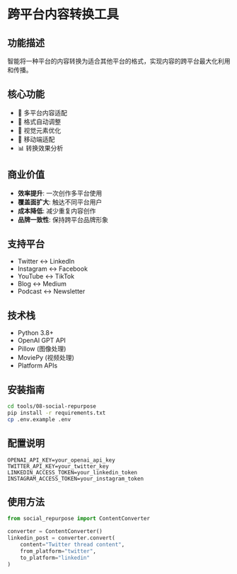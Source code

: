 # 跨平台内容转换工具

## 功能描述
智能将一种平台的内容转换为适合其他平台的格式，实现内容的跨平台最大化利用和传播。

## 核心功能
- 🔄 多平台内容适配
- 📏 格式自动调整
- 🎨 视觉元素优化
- 📱 移动端适配
- 📊 转换效果分析

## 商业价值
- **效率提升**: 一次创作多平台使用
- **覆盖面扩大**: 触达不同平台用户
- **成本降低**: 减少重复内容创作
- **品牌一致性**: 保持跨平台品牌形象

## 支持平台
- Twitter ↔ LinkedIn
- Instagram ↔ Facebook
- YouTube ↔ TikTok
- Blog ↔ Medium
- Podcast ↔ Newsletter

## 技术栈
- Python 3.8+
- OpenAI GPT API
- Pillow (图像处理)
- MoviePy (视频处理)
- Platform APIs

## 安装指南
```bash
cd tools/08-social-repurpose
pip install -r requirements.txt
cp .env.example .env
```

## 配置说明
```env
OPENAI_API_KEY=your_openai_api_key
TWITTER_API_KEY=your_twitter_key
LINKEDIN_ACCESS_TOKEN=your_linkedin_token
INSTAGRAM_ACCESS_TOKEN=your_instagram_token
```

## 使用方法
```python
from social_repurpose import ContentConverter

converter = ContentConverter()
linkedin_post = converter.convert(
    content="Twitter thread content",
    from_platform="twitter",
    to_platform="linkedin"
)
``` 